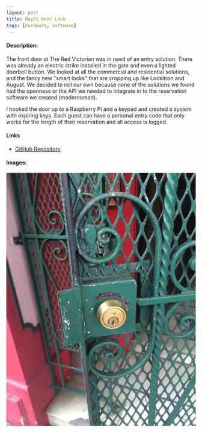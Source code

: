 ```yaml
---
layout: post
title: MayPi Door Lock
tags: [hardware, software]
---
```


#### Description:
The front door at The Red Victorian was in need of an entry solution. There was already an electric strike installed in the gate and even a lighted doorbell button.  We looked at all the commercial and residential solutions, and the fancy new "smart locks" that are cropping up like Lockitron and August.  We decided to roll our own because none of the solutions we found had the openness or the API we needed to integrate in to the reservation software we created (modernomad).

I hooked the door up to a Raspberry Pi and a keypad and created a system with expiring keys.  Each guest can have a personal entry code that only works for the length of their reservation and all access is logged.

#### Links
<ul>
	<li><a href="https://github.com/jsayles/maypi">GitHub Repository</a></li>
</ul>

#### Images:
<img class="gallery" src="/public/2014-08-29-maypi1.jpg"/>
